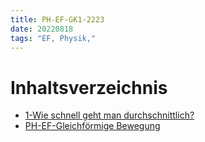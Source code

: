 ```yaml
---
title: PH-EF-GK1-2223
date: 20220818
tags: "EF, Physik,"
---
```


# Inhaltsverzeichnis

* [1-Wie schnell geht man durchschnittlich?](PH-EF-planung_eines_experiments.md)
* [PH-EF-Gleichförmige Bewegung](PH-EF-Gleichf%C3%B6rmige%20Bewegung.md)
